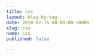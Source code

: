 ```yaml
---
title: css
layout: blog-by-tag
date: 2018-07-16 00:00:00 +0000
slug: css
name: css
published: false

---
```

